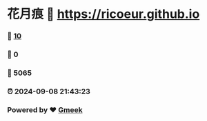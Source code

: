 # 花月痕 :link: https://ricoeur.github.io 
### :page_facing_up: [10](https://ricoeur.github.io/tag.html) 
### :speech_balloon: 0 
### :hibiscus: 5065 
### :alarm_clock: 2024-09-08 21:43:23 
### Powered by :heart: [Gmeek](https://github.com/Meekdai/Gmeek)
